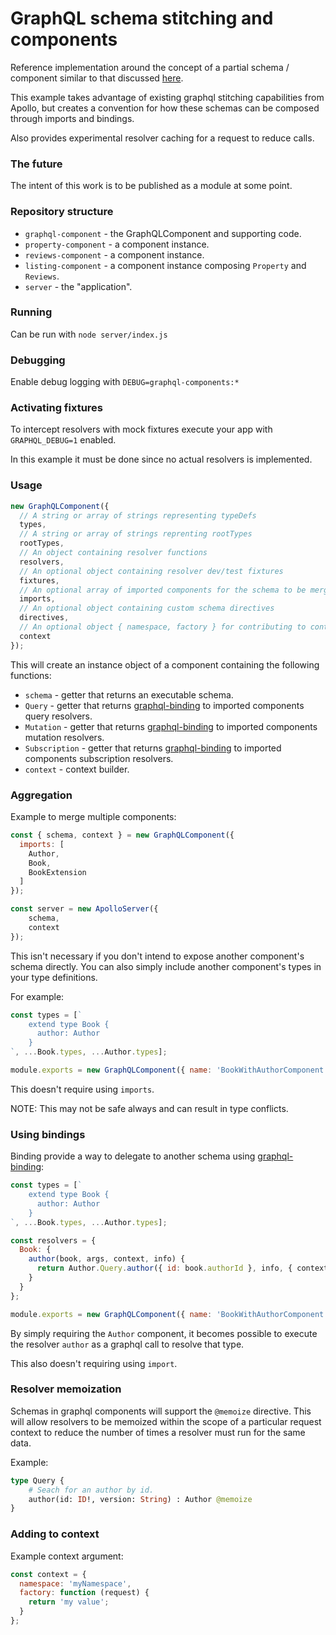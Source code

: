# GraphQL schema stitching and components

Reference implementation around the concept of a partial schema / component similar to that discussed [here](https://medium.com/homeaway-tech-blog/distributed-graphql-schema-development-npm-modules-d734a3cb6f12).

This example takes advantage of existing graphql stitching capabilities from Apollo, but creates a convention 
for how these schemas can be composed through imports and bindings.

Also provides experimental resolver caching for a request to reduce calls.

### The future

The intent of this work is to be published as a module at some point.

### Repository structure

- `graphql-component` - the GraphQLComponent and supporting code.
- `property-component` - a component instance.
- `reviews-component` - a component instance.
- `listing-component` - a component instance composing `Property` and `Reviews`.
- `server` - the "application".

### Running

Can be run with `node server/index.js`

### Debugging

Enable debug logging with `DEBUG=graphql-components:*`

### Activating fixtures

To intercept resolvers with mock fixtures execute your app with `GRAPHQL_DEBUG=1` enabled.

In this example it must be done since no actual resolvers is implemented.

### Usage

```javascript
new GraphQLComponent({ 
  // A string or array of strings representing typeDefs
  types,
  // A string or array of strings reprenting rootTypes
  rootTypes,
  // An object containing resolver functions
  resolvers, 
  // An optional object containing resolver dev/test fixtures
  fixtures,
  // An optional array of imported components for the schema to be merged with
  imports,
  // An optional object containing custom schema directives
  directives,
  // An optional object { namespace, factory } for contributing to context
  context
});
```

This will create an instance object of a component containing the following functions:

- `schema` - getter that returns an executable schema.
- `Query` - getter that returns [graphql-binding](https://github.com/graphql-binding/graphql-binding) to imported components query resolvers.
- `Mutation` - getter that returns [graphql-binding](https://github.com/graphql-binding/graphql-binding) to imported components mutation resolvers.
- `Subscription` - getter that returns [graphql-binding](https://github.com/graphql-binding/graphql-binding) to imported components subscription resolvers.
- `context` - context builder.

### Aggregation 

Example to merge multiple components:

```javascript
const { schema, context } = new GraphQLComponent({
  imports: [
    Author,
    Book,
    BookExtension
  ]
});

const server = new ApolloServer({
    schema,
    context
});
```

This isn't necessary if you don't intend to expose another component's schema directly. You can also simply include 
another component's types in your type definitions.

For example:

```javascript
const types = [`
    extend type Book {
      author: Author
    }
`, ...Book.types, ...Author.types];

module.exports = new GraphQLComponent({ name: 'BookWithAuthorComponent', types, resolvers });
```

This doesn't require using `imports`.

NOTE: This may not be safe always and can result in type conflicts.

### Using bindings

Binding provide a way to delegate to another schema using [graphql-binding](https://github.com/graphql-binding/graphql-binding):

```javascript
const types = [`
    extend type Book {
      author: Author
    }
`, ...Book.types, ...Author.types];

const resolvers = {
  Book: {
    author(book, args, context, info) {
      return Author.Query.author({ id: book.authorId }, info, { context });
    }
  }
};

module.exports = new GraphQLComponent({ name: 'BookWithAuthorComponent', types, resolvers });
```

By simply requiring the `Author` component, it becomes possible to execute the resolver `author` as a graphql call to resolve that type.

This also doesn't requiring using `import`.

### Resolver memoization

Schemas in graphql components will support the `@memoize` directive. This will allow resolvers to be memoized within the 
scope of a particular request context to reduce the number of times a resolver must run for the same data.

Example:

```graphql
type Query {
    # Seach for an author by id.
    author(id: ID!, version: String) : Author @memoize
}
```

### Adding to context

Example context argument:

```javascript
const context = {
  namespace: 'myNamespace',
  factory: function (request) {
    return 'my value';
  }
};
```